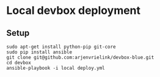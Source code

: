 # Local devbox deployment

## Setup

    sudo apt-get install python-pip git-core
    sudo pip install ansible
    git clone git@github.com:arjenvrielink/devbox-blue.git
    cd devbox
    ansible-playbook -i local deploy.yml
